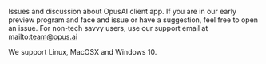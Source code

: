 Issues and discussion about OpusAI client app. If you are in our early preview program and face and issue or have a suggestion, feel free to open an issue. For non-tech savvy users, use our support email at mailto:team@opus.ai

We support Linux, MacOSX and Windows 10.
